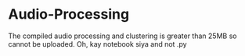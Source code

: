 # Audio-Processing
The compiled audio processing and clustering is greater than 25MB so cannot be uploaded.
Oh, kay notebook siya and not .py
